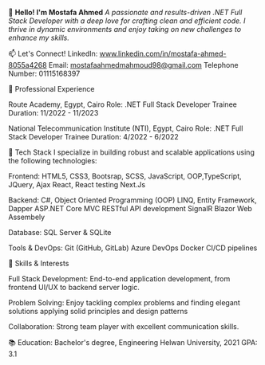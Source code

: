 👋 **Hello! I'm Mostafa Ahmed**
 *A passionate and results-driven .NET Full Stack Developer with a deep love for crafting clean and efficient code. I thrive in dynamic environments and enjoy taking on new challenges to enhance my skills.*

📫 Let's Connect!
  LinkedIn: www.linkedin.com/in/mostafa-ahmed-8055a4268
  Email: mostafaahmedmahmoud98@gmail.com
  Telephone Number: 01115168397
  
💼 Professional Experience

Route Academy, Egypt, Cairo
Role: .NET Full Stack Developer Trainee
Duration: 11/2022 - 11/2023

National Telecommunication Institute (NTI), Egypt, Cairo
Role: .NET Full Stack Developer Trainee
Duration: 4/2022 - 6/2022

🚀 Tech Stack
I specialize in building robust and scalable applications using the following technologies:

Frontend:
  HTML5, CSS3, Bootsrap, SCSS, JavaScript, OOP,TypeScript, JQuery, Ajax
  React, React testing
  Next.Js

Backend:
  C#, Object Oriented Programming (OOP)
  LINQ, Entity Framework, Dapper
  ASP.NET Core MVC
  RESTful API development
  SignalR
  Blazor Web Assembely

Database:
  SQL Server & SQLite

Tools & DevOps:
  Git (GitHub, GitLab)
  Azure DevOps 
  Docker
  CI/CD pipelines
  
🌱 Skills & Interests

Full Stack Development:
  End-to-end application development, from frontend UI/UX to backend server logic.

Problem Solving:
  Enjoy tackling complex problems and finding elegant solutions applying solid principles and design patterns
  
Collaboration:
  Strong team player with excellent communication skills.
  
📚 Education:
  Bachelor's degree, Engineering
  Helwan University, 2021
  GPA: 3.1
